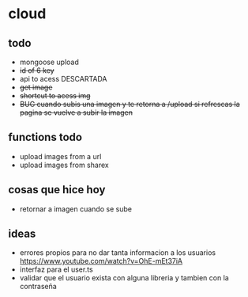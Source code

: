 # cloud

## todo
* mongoose upload
* ~~id of 6 key~~
* api to acess DESCARTADA
* ~~get image~~
* ~~shortcut to acess img~~
* ~~BUG cuando subis una imagen y te retorna a /upload si refrescas la pagina se vuelve a subir la imagen~~

## functions todo
* upload images from a url
* upload images from sharex

## cosas que hice hoy
* retornar a imagen cuando se sube
## ideas
* errores propios para no dar tanta informacion a los usuarios https://www.youtube.com/watch?v=OhE-mEt37iA
* interfaz para el user.ts
* validar que el usuario exista con alguna libreria y tambien con la contraseña